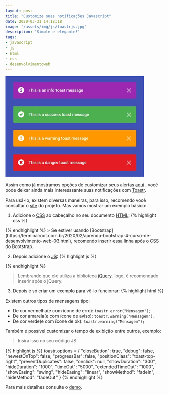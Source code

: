 ```yaml
---
layout: post
title: "Customize suas notificações Javascript"
date: 2020-03-31 14:18:18
image: '/assets/img/js/toastrjs.jpg'
description: 'Simple e elegante!'
tags:
- javascript
- js
- html
- css
- desenvolvimentoweb
---
```


![Customize suas notificações Javascript](/assets/img/js/toastrjs.jpg)

Assim como já mostramos opções de customizar seus alertas [aqui](https://terminalroot.com.br/2020/02/customize-o-alert-do-seu-javascript.html) , você pode deixar ainda mais interesssante suas notificações com [Toastr](https://github.com/CodeSeven/toastr).

Para usá-lo, existem diversas maneiras, para isso, recomendo você consultar o [site](https://github.com/CodeSeven/toastr) do projeto. Mas vamos mostrar um exemplo básico:

1. Adicione o [CSS](https://terminalroot.com.br/css/) ao cabeçalho no seu documento [HTML](https://terminalroot.com.br/html/):
{% highlight css %}
<link rel="stylesheet" href="https://cdnjs.cloudflare.com/ajax/libs/toastr.js/latest/toastr.min.css">
{% endhighlight %}
> Se estiver usando [Bootstrap](https://terminalroot.com.br/2020/02/aprenda-bootstrap-4-curso-de-desenvolvimento-web-03.html), recomendo inserir essa linha após o CSS do Bootstrap.

2. Depois adicione o [JS](https://terminalroot.com.br/2020/01/javascript.html):
{% highlight js %}
<script src="https://cdnjs.cloudflare.com/ajax/libs/toastr.js/latest/toastr.min.js"></script>
{% endhighlight %}
> Lembrando que ele utiliza a biblioteca [jQuery](https://jquery.com/), logo, é recomendado inserir após o jQuery.

3. Depois é só criar um exemplo para vê-lo funcionar:
{% highlight html %}
<!DOCTYPE html>
<!--
vim: et ts=2 sw=2 ft=html:
-->
<html lang="en">
  <head>
    <meta charset="UTF-8">
    <title>Teste Toastr</title>
    <link rel="stylesheet" href="https://cdnjs.cloudflare.com/ajax/libs/toastr.js/latest/toastr.min.css">
    <script src="http://code.jquery.com/jquery-1.9.1.js"></script>
    <script src="https://cdnjs.cloudflare.com/ajax/libs/toastr.js/latest/toastr.min.js"></script>
    <script>
      $(document).ready( function(){
        $('.my').click( function(){
          toastr.success("Tá funfandoo!");
        } );

      } );
    </script>

  </head>
  <body>
    <button class="my">Clique aqui para exibir a notificação</button>
  </body>
</html>
{% endhighlight %}
> **AVISO**: Tive alguns problemas em fazer funcionar com versões recentes de [jQuery](http://code.jquery.com/jquery-1.9.1.js) , por isso usei a versão **1.9.1** como exibido acima, que funcionou de boa!

<script async src="https://pagead2.googlesyndication.com/pagead/js/adsbygoogle.js"></script>
<!-- Informat -->
<ins class="adsbygoogle"
     style="display:block"
     data-ad-client="ca-pub-2838251107855362"
     data-ad-slot="2327980059"
     data-ad-format="auto"
     data-full-width-responsive="true"></ins>
<script>
(adsbygoogle = window.adsbygoogle || []).push({});
</script>
    

Existem outros tipos de mensagens tipo:
+ De cor vermelha(e com ícone de erro): `toastr.error("Mensagem");`
+ De cor amarela(e com ícone de aviso): `toastr.warning("Mensagem");`
+ De cor verde(e com ícone de ok): `toastr.warning("Mensagem");`

Também é possível customizar o tempo de exibição entre outros, exemplo:
> Insira isso no seu código JS

{% highlight js %}
toastr.options = {
  "closeButton": true,
  "debug": false,
  "newestOnTop": false,
  "progressBar": false,
  "positionClass": "toast-top-right",
  "preventDuplicates": false,
  "onclick": null,
  "showDuration": "300",
  "hideDuration": "1000",
  "timeOut": "5000",
  "extendedTimeOut": "1000",
  "showEasing": "swing",
  "hideEasing": "linear",
  "showMethod": "fadeIn",
  "hideMethod": "fadeOut"
}
{% endhighlight %}

Para mais detalhes consulte o [demo](https://codeseven.github.io/toastr/demo.html).



